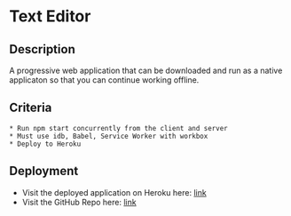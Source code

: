 # Text Editor

## Description

A progressive web application that can be downloaded and run as a native applicaton so that you can continue working offline.

## Criteria

    * Run npm start concurrently from the client and server
    * Must use idb, Babel, Service Worker with workbox
    * Deploy to Heroku

## Deployment
* Visit the deployed application on Heroku here: [link](https://pure-temple-79689.herokuapp.com/)
* Visit the GitHub Repo here: [link](https://github.com/scostemal/pwa-text-editor) 
